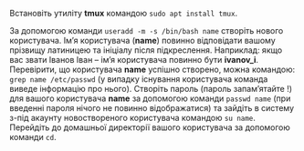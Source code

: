 Встановіть утиліту **tmux** командою `sudo apt install tmux`.

За допомогою команди `useradd -m -s /bin/bash name` створіть нового користувача. Ім’я користувача (**name**) повинно відповідати вашому прізвищу латиницею та ініціалу після підкреслення. Наприклад: якщо вас звати Іванов Іван – ім’я користувача повинно бути **ivanov_i**. Перевірити, що користувача **name** успішно створено, можна командою: `grep name /etc/passwd` (у випадку існування користувача команда виведе інформацію про нього).
Створіть пароль (пароль запам’ятайте !) для вашого користувача **name** за допомогою команди `passwd name` (при введенні пароля нічого не повинно відображатися) та зайдіть в систему з-під акаунту новоствореного користувача командою `su name`.
Перейдіть до домашньої директорії вашого користувача за допомогою команди `cd`.


